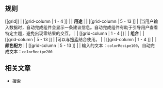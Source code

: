 ﻿## 规则

[[grid]]
| [[grid-column | 1 - 4 ]]
| | **用途**
|
| [[grid-column | 5 - 13 ]]
| |当用户输入数据时，自动完成组件会显示一条建议信息。自动完成组件有助于引导用户查看特定主题，避免出现零结果的交互。
|
| [[grid-column | 1 - 4 ]]
| | **组合**
|
| [[grid-column | 5 - 13 ]]
| |可以与[搜索](/pattern/Search?styleguide-components-enabled=true&react--core-components-enabled=true)结合使用。
|
| [[grid-column | 1 - 4 ]]
| | **颜色配方**
|
| [[grid-column | 5 - 13 ]]
| | 输入的文本：`colorRecipe100`，自动完成文本：`colorRecipe200`

## 相关文章

- [搜索](/pattern/Search?styleguide-components-enabled=true&react--core-components-enabled=true)

